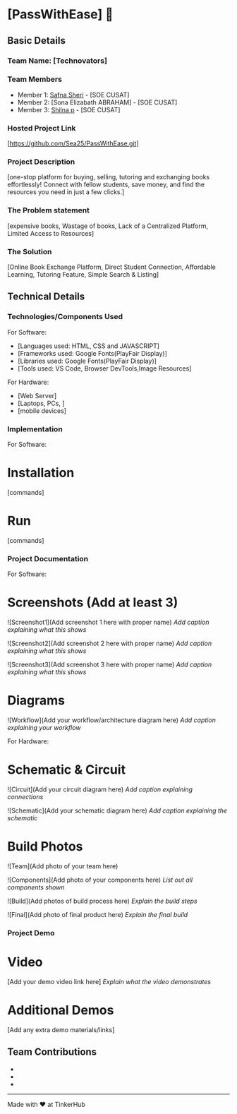 # [PassWithEase] 🎯


## Basic Details
### Team Name: [Technovators]


### Team Members
- Member 1: [Safna Sheri] - [SOE CUSAT]
- Member 2: [Sona Elizabath ABRAHAM] - [SOE CUSAT]
- Member 3: [Shilna p] - [SOE CUSAT]

### Hosted Project Link
[https://github.com/Sea25/PassWithEase.git]

### Project Description
[one-stop platform for buying, selling, tutoring and exchanging books effortlessly! Connect with fellow students, save money, and find the resources you need in just a few clicks.]

### The Problem statement
[expensive books, Wastage of books, Lack of a Centralized Platform, Limited Access to Resources]

### The Solution
[Online Book Exchange Platform, Direct Student Connection, Affordable Learning, Tutoring Feature, Simple Search & Listing]

## Technical Details
### Technologies/Components Used
For Software:
- [Languages used: HTML, CSS and JAVASCRIPT]
- [Frameworks used: Google Fonts(PlayFair Display)]
- [Libraries used: Google Fonts(PlayFair Display)]
- [Tools used: VS Code, Browser DevTools,Image Resources]

For Hardware:
- [Web Server]
- [Laptops, PCs, ]
- [mobile devices]

### Implementation
For Software:
# Installation
[commands]

# Run
[commands]

### Project Documentation
For Software:

# Screenshots (Add at least 3)
![Screenshot1](Add screenshot 1 here with proper name)
*Add caption explaining what this shows*

![Screenshot2](Add screenshot 2 here with proper name)
*Add caption explaining what this shows*

![Screenshot3](Add screenshot 3 here with proper name)
*Add caption explaining what this shows*

# Diagrams
![Workflow](Add your workflow/architecture diagram here)
*Add caption explaining your workflow*

For Hardware:

# Schematic & Circuit
![Circuit](Add your circuit diagram here)
*Add caption explaining connections*

![Schematic](Add your schematic diagram here)
*Add caption explaining the schematic*

# Build Photos
![Team](Add photo of your team here)


![Components](Add photo of your components here)
*List out all components shown*

![Build](Add photos of build process here)
*Explain the build steps*

![Final](Add photo of final product here)
*Explain the final build*

### Project Demo
# Video
[Add your demo video link here]
*Explain what the video demonstrates*

# Additional Demos
[Add any extra demo materials/links]

## Team Contributions
- [Sona Elizabeth Abraham]: [HTML]
- [Shilna P]: [JavaScript]
- [Safna Sheri]: [CSS]
---
Made with ❤️ at TinkerHub